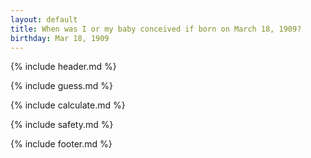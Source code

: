 ```yaml
---
layout: default
title: When was I or my baby conceived if born on March 18, 1909?
birthday: Mar 18, 1909
---
```


{% include header.md %}

{% include guess.md %}

{% include calculate.md %}

{% include safety.md %}

{% include footer.md %}



